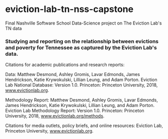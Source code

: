 # eviction-lab-tn-nss-capstone
Final Nashville Software School Data-Science project on The Eviction Lab's TN data

### Studying and reporting on the relationship between evictions and poverty for Tennessee as captured by the Eviction Lab's data.

Citations for academic publications and research reports:

Data: 
Matthew Desmond, Ashley Gromis, Lavar Edmonds, James Hendrickson, Katie Krywokulski, Lillian Leung, and Adam Porton. Eviction Lab National Database: Version 1.0. Princeton: Princeton University, 2018, www.evictionlab.org.

Methodology Report: 
Matthew Desmond, Ashley Gromis, Lavar Edmonds, James Hendrickson, Katie Krywokulski, Lillian Leung, and Adam Porton. Eviction Lab Methodology Report: Version 1.0. Princeton: Princeton University, 2018, www.evictionlab.org/methods.

Citations for media outlets, policy briefs, and online resources:
Eviction Lab, Princeton University, www.evictionlab.org.
